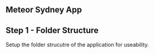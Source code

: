 Meteor Sydney App
-----------------

## Step 1 - Folder Structure

Setup the folder strucutre of the application for useability.
